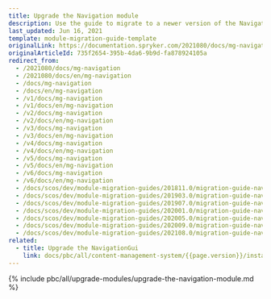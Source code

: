 ```yaml
---
title: Upgrade the Navigation module
description: Use the guide to migrate to a newer version of the Navigation module.
last_updated: Jun 16, 2021
template: module-migration-guide-template
originalLink: https://documentation.spryker.com/2021080/docs/mg-navigation
originalArticleId: 735f2654-395b-4da6-9b9d-fa878924105a
redirect_from:
  - /2021080/docs/mg-navigation
  - /2021080/docs/en/mg-navigation
  - /docs/mg-navigation
  - /docs/en/mg-navigation
  - /v1/docs/mg-navigation
  - /v1/docs/en/mg-navigation
  - /v2/docs/mg-navigation
  - /v2/docs/en/mg-navigation
  - /v3/docs/mg-navigation
  - /v3/docs/en/mg-navigation
  - /v4/docs/mg-navigation
  - /v4/docs/en/mg-navigation
  - /v5/docs/mg-navigation
  - /v5/docs/en/mg-navigation
  - /v6/docs/mg-navigation
  - /v6/docs/en/mg-navigation
  - /docs/scos/dev/module-migration-guides/201811.0/migration-guide-navigation.html
  - /docs/scos/dev/module-migration-guides/201903.0/migration-guide-navigation.html
  - /docs/scos/dev/module-migration-guides/201907.0/migration-guide-navigation.html
  - /docs/scos/dev/module-migration-guides/202001.0/migration-guide-navigation.html
  - /docs/scos/dev/module-migration-guides/202005.0/migration-guide-navigation.html
  - /docs/scos/dev/module-migration-guides/202009.0/migration-guide-navigation.html
  - /docs/scos/dev/module-migration-guides/202108.0/migration-guide-navigation.html
related:
  - title: Upgrade the NavigationGui
    link: docs/pbc/all/content-management-system/{{page.version}}/install-and-upgrade/upgrade-modules/upgrade-the-navigationgui-module.html
---
```


{% include pbc/all/upgrade-modules/upgrade-the-navigation-module.md %} <!-- To edit, see /_includes/pbc/all/upgrade-modules/upgrade-the-navigation-module.md -->
